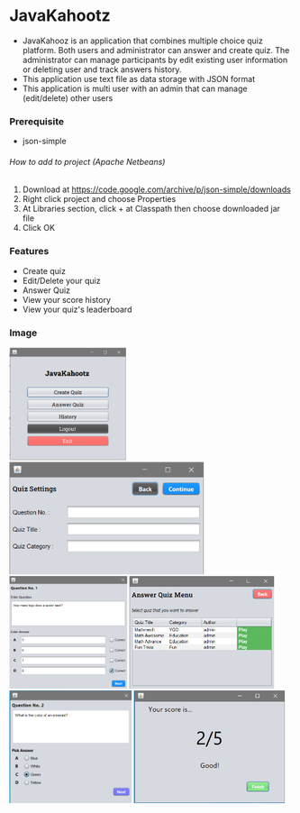 # JavaKahootz
- JavaKahooz is an application that combines multiple choice quiz platform. Both users and administrator can answer and create quiz. The administrator can manage participants by edit existing user information or deleting user and track answers history.
- This application use text file as data storage with JSON format
- This application is multi user with an admin that can manage (edit/delete) other users  

### Prerequisite
- json-simple
###### How to add to project (Apache Netbeans)
1. Download at https://code.google.com/archive/p/json-simple/downloads
2. Right click project and choose Properties
3. At Libraries section, click + at Classpath then choose downloaded jar file
4. Click OK

### Features
- Create quiz
- Edit/Delete your quiz
- Answer Quiz
- View your score history
- View your quiz's leaderboard

### Image
<img src="/sample/javakahootz1.png" height="200">
<img src="/sample/javakahootz2.png" height="200"> 
<img src="/sample/javakahootz3.png" height="200"> 
<img src="/sample/javakahootz4.png" height="200"> 
<img src="/sample/javakahootz5.png" height="200">
<img src="/sample/javakahootz6.png" height="200">  